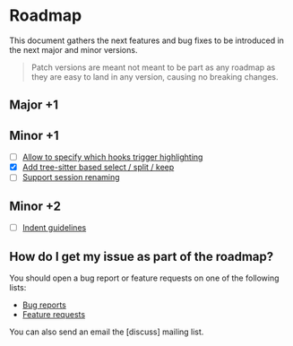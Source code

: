 # Roadmap

This document gathers the next features and bug fixes to be introduced in the
next major and minor versions.

> Patch versions are meant not meant to be part as any roadmap as they are
> easy to land in any version, causing no breaking changes.

## Major +1

## Minor +1

- [ ] [Allow to specify which hooks trigger highlighting ](https://todo.sr.ht/~hadronized/kak-tree-sitter-features/8)
- [x] [Add tree-sitter based select / split / keep](https://todo.sr.ht/~hadronized/kak-tree-sitter-features/10)
- [ ] [Support session renaming](https://todo.sr.ht/~hadronized/kak-tree-sitter-features/9)

## Minor +2

- [ ] [Indent guidelines](https://todo.sr.ht/~hadronized/kak-tree-sitter-features/3)

## How do I get my issue as part of the roadmap?

You should open a bug report or feature requests on one of the following lists:

- [Bug reports]
- [Feature requests]

You can also send an email the [discuss] mailing list.

[Bug reports]: https://todo.sr.ht/~hadronized/kak-tree-sitter-bugs
[Feature requests]: https://todo.sr.ht/~hadronized/kak-tree-sitter-features

